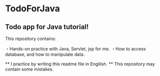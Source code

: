 # TodoForJava
## Todo app for Java tutorial!

This repository contains:

・Hands-on practice with Java, Servlet, jsp for me.
・How to access database, and how to manipulate data.

** I practice by writing this readme file in Engilish. **
This repository may contain some mistakes.
